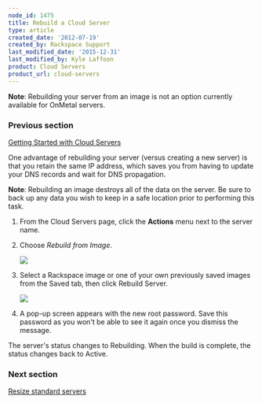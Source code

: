```yaml
---
node_id: 1475
title: Rebuild a Cloud Server
type: article
created_date: '2012-07-19'
created_by: Rackspace Support
last_modified_date: '2015-12-31'
last_modified_by: Kyle Laffoon
product: Cloud Servers
product_url: cloud-servers
---
```


**Note**:  Rebuilding your server from an image is not an option
currently available for OnMetal servers.

### Previous section

[Getting Started with Cloud
Servers](/how-to/create-a-cloud-server)



One advantage of rebuilding your server (versus creating a new server)
is that you retain the same IP address, which saves you from having to
update your DNS records and wait for DNS propagation.

**Note**: Rebuilding an image destroys all of the data on the server. Be
sure to back up any data you wish to keep in a safe location prior to
performing this task.

1.  From the Cloud Servers page, click the **Actions** menu next to the
    server name.
2.  Choose *Rebuild from Image*.

    ![](http://c765420.r20.cf2.rackcdn.com/6_RebuildButtonnew.png)

3.  Select a Rackspace image or one of your own previously saved images
    from the Saved tab, then click Rebuild Server.

    ![](http://c765420.r20.cf2.rackcdn.com/7_RebuildFromnew.png)

4.  A pop-up screen appears with the new root password. Save this
    password as you won't be able to see it again once you dismiss
    the message.

The server's status changes to Rebuilding. When the build is complete,
the status changes back to Active.



### Next section

[Resize standard
servers](/how-to/managing-your-server-resizing-standard-and-general-purpose-servers)

